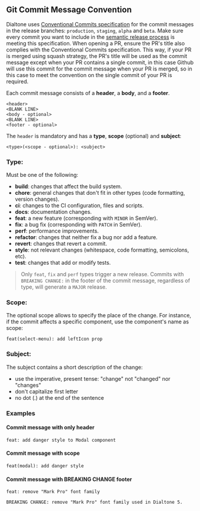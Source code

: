## Git Commit Message Convention

Dialtone uses [Conventional Commits specification](https://www.conventionalcommits.org/en/v1.0.0/) for the commit messages in the release branches: `production`, `staging`, `alpha` and `beta`. Make sure every commit you want to include in the [semantic release process](RELEASING.md) is meeting this specification. When opening a PR, ensure the PR's title also complies with the Conventional Commits specification. This way, if your PR is merged using squash strategy, the PR's title will be used as the commit message except when your PR contains a single commit, in this case Github will use this commit for the commit message when your PR is merged, so in this case to meet the convention on the single commit of your PR is required.

Each commit message consists of a **header**, a **body**, and a **footer**.

```
<header>
<BLANK LINE>
<body - optional>
<BLANK LINE>
<footer - optional>
```

The `header` is mandatory and has a **type**, **scope** (optional) and **subject**:

```
<type>(<scope - optional>): <subject>
```

### Type:

Must be one of the following:

* **build**: changes that affect the build system.
* **chore**: general changes that don't fit in other types (code formatting, version changes). 
* **ci**: changes to the CI configuration, files and scripts.
* **docs**: documentation changes.
* **feat**: a new feature (corresponding with `MINOR` in SemVer).
* **fix**: a bug fix (corresponding with `PATCH` in SemVer).
* **perf**: performance improvements.
* **refactor**: changes that neither fix a bug nor add a feature. 
* **revert**: changes that revert a commit.
* **style**: not relevant changes (whitespace, code formatting, semicolons, etc).
* **test**: changes that add or modify tests.

> Only `feat`, `fix` and `perf` types trigger a new release. Commits with `BREAKING CHANGE:` in the footer of the commit message, regardless of type, will generate a `MAJOR` release.

### Scope:

The optional scope allows to specify the place of the change. For instance, if the commit affects a specific component, use the component's name as scope:

```
feat(select-menu): add leftIcon prop
```

### Subject:

The subject contains a short description of the change:

- use the imperative, present tense: "change" not "changed" nor "changes"
- don't capitalize first letter
- no dot (.) at the end of the sentence

### Examples

#### Commit message with only header

```
feat: add danger style to Modal component
```

#### Commit message with scope

```
feat(modal): add danger style
```

#### Commit message with BREAKING CHANGE footer 

```
feat: remove "Mark Pro" font family

BREAKING CHANGE: remove "Mark Pro" font family used in Dialtone 5.
```